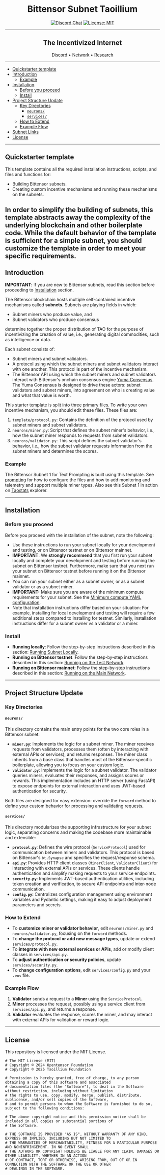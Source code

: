 <div align="center">

# **Bittensor Subnet Taoillium** <!-- omit in toc -->
[![Discord Chat](https://img.shields.io/discord/308323056592486420.svg)](https://discord.gg/bittensor)
[![License: MIT](https://img.shields.io/badge/License-MIT-yellow.svg)](https://opensource.org/licenses/MIT) 

---

## The Incentivized Internet <!-- omit in toc -->

[Discord](https://discord.gg/bittensor) • [Network](https://taostats.io/) • [Research](https://bittensor.com/whitepaper)
</div>

---
- [Quickstarter template](#quickstarter-template)
- [Introduction](#introduction)
  - [Example](#example)
- [Installation](#installation)
  - [Before you proceed](#before-you-proceed)
  - [Install](#install)
- [Project Structure Update](#project-structure-update)
  - [Key Directories](#key-directories)
    - [`neurons/`](#neurons)
    - [`services/`](#services)
  - [How to Extend](#how-to-extend)
  - [Example Flow](#example-flow)
- [Subnet Links](#subnet-links)
- [License](#license)

---
## Quickstarter template

This template contains all the required installation instructions, scripts, and files and functions for:
- Building Bittensor subnets.
- Creating custom incentive mechanisms and running these mechanisms on the subnets. 

In order to simplify the building of subnets, this template abstracts away the complexity of the underlying blockchain and other boilerplate code. While the default behavior of the template is sufficient for a simple subnet, you should customize the template in order to meet your specific requirements.
---

## Introduction

**IMPORTANT**: If you are new to Bittensor subnets, read this section before proceeding to [Installation](#installation) section. 

The Bittensor blockchain hosts multiple self-contained incentive mechanisms called **subnets**. Subnets are playing fields in which:
- Subnet miners who produce value, and
- Subnet validators who produce consensus

determine together the proper distribution of TAO for the purpose of incentivizing the creation of value, i.e., generating digital commodities, such as intelligence or data. 

Each subnet consists of:
- Subnet miners and subnet validators.
- A protocol using which the subnet miners and subnet validators interact with one another. This protocol is part of the incentive mechanism.
- The Bittensor API using which the subnet miners and subnet validators interact with Bittensor's onchain consensus engine [Yuma Consensus](https://bittensor.com/documentation/validating/yuma-consensus). The Yuma Consensus is designed to drive these actors: subnet validators and subnet miners, into agreement on who is creating value and what that value is worth. 

This starter template is split into three primary files. To write your own incentive mechanism, you should edit these files. These files are:
1. `template/protocol.py`: Contains the definition of the protocol used by subnet miners and subnet validators.
2. `neurons/miner.py`: Script that defines the subnet miner's behavior, i.e., how the subnet miner responds to requests from subnet validators.
3. `neurons/validator.py`: This script defines the subnet validator's behavior, i.e., how the subnet validator requests information from the subnet miners and determines the scores.

### Example

The Bittensor Subnet 1 for Text Prompting is built using this template. See [prompting](https://github.com/macrocosm-os/prompting) for how to configure the files and how to add monitoring and telemetry and support multiple miner types. Also see this Subnet 1 in action on [Taostats](https://taostats.io/subnets/netuid-1/) explorer.

---

## Installation

### Before you proceed
Before you proceed with the installation of the subnet, note the following: 

- Use these instructions to run your subnet locally for your development and testing, or on Bittensor testnet or on Bittensor mainnet. 
- **IMPORTANT**: We **strongly recommend** that you first run your subnet locally and complete your development and testing before running the subnet on Bittensor testnet. Furthermore, make sure that you next run your subnet on Bittensor testnet before running it on the Bittensor mainnet.
- You can run your subnet either as a subnet owner, or as a subnet validator or as a subnet miner. 
- **IMPORTANT:** Make sure you are aware of the minimum compute requirements for your subnet. See the [Minimum compute YAML configuration](./min_compute.yml).
- Note that installation instructions differ based on your situation: For example, installing for local development and testing will require a few additional steps compared to installing for testnet. Similarly, installation instructions differ for a subnet owner vs a validator or a miner. 

### Install

- **Running locally**: Follow the step-by-step instructions described in this section: [Running Subnet Locally](./docs/running_on_staging.md).
- **Running on Bittensor testnet**: Follow the step-by-step instructions described in this section: [Running on the Test Network](./docs/running_on_testnet.md).
- **Running on Bittensor mainnet**: Follow the step-by-step instructions described in this section: [Running on the Main Network](./docs/running_on_mainnet.md).

---

## Project Structure Update

### Key Directories

#### `neurons/`
This directory contains the main entry points for the two core roles in a Bittensor subnet:
- **`miner.py`**: Implements the logic for a subnet miner. The miner receives requests from validators, processes them (often by interacting with external APIs or services), and returns responses. The miner class inherits from a base class that handles most of the Bittensor-specific boilerplate, allowing you to focus on your custom logic.
- **`validator.py`**: Implements the logic for a subnet validator. The validator queries miners, evaluates their responses, and assigns scores or rewards. This implementation includes an HTTP server (using FastAPI) to expose endpoints for external interaction and uses JWT-based authentication for security.

Both files are designed for easy extension: override the `forward` method to define your custom behavior for processing and validating requests.

#### `services/`
This directory modularizes the supporting infrastructure for your subnet logic, separating concerns and making the codebase more maintainable and extensible:
- **`protocol.py`**: Defines the wire protocol (`ServiceProtocol`) used for communication between miners and validators. This protocol is based on Bittensor's `bt.Synapse` and specifies the request/response schema.
- **`api.py`**: Provides HTTP client classes (`MinerClient`, `ValidatorClient`) for interacting with external APIs or services. These clients handle authentication and simplify making requests to your service endpoints.
- **`security.py`**: Implements JWT-based authentication utilities, including token creation and verification, to secure API endpoints and inter-node communication.
- **`config.py`**: Centralizes configuration management using environment variables and Pydantic settings, making it easy to adjust deployment parameters and secrets.

### How to Extend

- To **customize miner or validator behavior**, edit `neurons/miner.py` and `neurons/validator.py`, focusing on the `forward` methods.
- To **change the protocol or add new message types**, update or extend `services/protocol.py`.
- To **integrate with new external services or APIs**, add or modify client classes in `services/api.py`.
- To **adjust authentication or security policies**, update `services/security.py`.
- To **change configuration options**, edit `services/config.py` and your `.env` file.

### Example Flow

1. **Validator** sends a request to a **Miner** using the `ServiceProtocol`.
2. **Miner** processes the request, possibly using a service client from `services/api.py`, and returns a response.
3. **Validator** evaluates the response, scores the miner, and may interact with external APIs for validation or reward logic.

---

## License
This repository is licensed under the MIT License.
```text
# The MIT License (MIT)
# Copyright © 2024 Opentensor Foundation
# Copyright © 2025 Taoillium Foundation

# Permission is hereby granted, free of charge, to any person obtaining a copy of this software and associated
# documentation files (the "Software"), to deal in the Software without restriction, including without limitation
# the rights to use, copy, modify, merge, publish, distribute, sublicense, and/or sell copies of the Software,
# and to permit persons to whom the Software is furnished to do so, subject to the following conditions:

# The above copyright notice and this permission notice shall be included in all copies or substantial portions of
# the Software.

# THE SOFTWARE IS PROVIDED "AS IS", WITHOUT WARRANTY OF ANY KIND, EXPRESS OR IMPLIED, INCLUDING BUT NOT LIMITED TO
# THE WARRANTIES OF MERCHANTABILITY, FITNESS FOR A PARTICULAR PURPOSE AND NONINFRINGEMENT. IN NO EVENT SHALL
# THE AUTHORS OR COPYRIGHT HOLDERS BE LIABLE FOR ANY CLAIM, DAMAGES OR OTHER LIABILITY, WHETHER IN AN ACTION
# OF CONTRACT, TORT OR OTHERWISE, ARISING FROM, OUT OF OR IN CONNECTION WITH THE SOFTWARE OR THE USE OR OTHER
# DEALINGS IN THE SOFTWARE.
```
